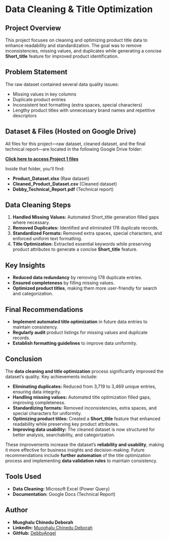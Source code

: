 # Data Cleaning & Title Optimization

## Project Overview
This project focuses on cleaning and optimizing product title data to enhance readability and standardization. The goal was to remove inconsistencies, missing values, and duplicates while generating a concise **Short_title** feature for improved product identification.

## Problem Statement
The raw dataset contained several data quality issues:
- Missing values in key columns  
- Duplicate product entries  
- Inconsistent text formatting (extra spaces, special characters)  
- Lengthy product titles with unnecessary brand names and repetitive descriptors  

## Dataset & Files (Hosted on Google Drive)
All files for this project—raw dataset, cleaned dataset, and the final technical report—are located in the following Google Drive folder:

[**Click here to access Project 1 files**](https://drive.google.com/drive/folders/1-aP2J9o0JfsjHw7iAEDr4EMK8xj95LaX?usp=sharing)

Inside that folder, you'll find:
- **Product_Dataset.xlsx** (Raw dataset)  
- **Cleaned_Product_Dataset.csv** (Cleaned dataset)  
- **Debby_Technical_Report.pdf** (Technical report)

## Data Cleaning Steps
1. **Handled Missing Values:** Automated Short_title generation filled gaps where necessary.  
2. **Removed Duplicates:** Identified and eliminated 178 duplicate records.  
3. **Standardized Formats:** Removed extra spaces, special characters, and enforced uniform text formatting.  
4. **Title Optimization:** Extracted essential keywords while preserving product attributes to generate a concise **Short_title** feature.

## Key Insights
- **Reduced data redundancy** by removing 178 duplicate entries.  
- **Ensured completeness** by filling missing values.  
- **Optimized product titles**, making them more user-friendly for search and categorization.

## Final Recommendations
- **Implement automated title optimization** in future data entries to maintain consistency.  
- **Regularly audit** product listings for missing values and duplicate records.  
- **Establish formatting guidelines** to improve data uniformity.

## Conclusion
The **data cleaning and title optimization** process significantly improved the dataset’s quality. Key achievements include:

- **Eliminating duplicates:** Reduced from 3,719 to 3,469 unique entries, ensuring data integrity.  
- **Handling missing values:** Automated title optimization filled gaps, improving completeness.  
- **Standardizing formats:** Removed inconsistencies, extra spaces, and special characters for uniformity.  
- **Optimizing product titles:** Created a **Short_title** feature that enhanced readability while preserving key product attributes.  
- **Improving data usability:** The cleaned dataset is now structured for better analysis, searchability, and categorization.

These improvements increase the dataset’s **reliability and usability**, making it more effective for business insights and decision-making. Future recommendations include **further automation** of the title optimization process and implementing **data validation rules** to maintain consistency.

## Tools Used
- **Data Cleaning:** Microsoft Excel (Power Query)  
- **Documentation:** Google Docs (Technical Report)

## Author
- **Muoghalu Chinedu Deborah**  
- **LinkedIn:** [Muoghalu Chinedu Deborah](https://www.linkedin.com/in/chinedu-muoghalu-321979b9)  
- **GitHub:** [DebbyAngel](https://github.com/DebbyAngel)

